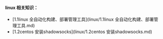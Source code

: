 #### linux 相关知识：
* [1.1linux 全自动化构建、部署管理工具](linux/1.1linux 全自动化构建、部署管理工具.md)
* [1.2centos 安装shadowsocks](linux/1.2centos 安装shadowsocks.md)
